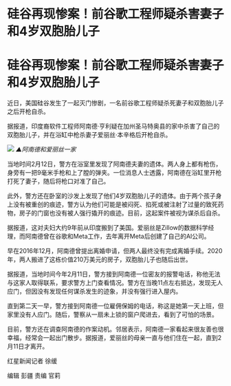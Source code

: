 # 硅谷再现惨案！前谷歌工程师疑杀害妻子和4岁双胞胎儿子

# 硅谷再现惨案！前谷歌工程师疑杀害妻子和4岁双胞胎儿子

近日，美国硅谷发生了一起灭门惨剧，一名前谷歌工程师疑杀死妻子和双胞胎儿子之后开枪自杀。

据报道，印度裔软件工程师阿南德·亨利疑在加州圣马特奥县的家中杀害了自己的双胞胎儿子，并在浴缸中枪杀妻子爱丽丝·本辛格后开枪自杀。

![](https://inews.gtimg.com/om_bt/OxyTxNBA4x3UjCJGqUmbHVBbOzwTokMzoYviF2bVf5KS8AA/1000)
_▲阿南德和爱丽丝一家_

当地时间2月12日，警方在浴室里发现了阿南德夫妻的遗体。两人身上都有枪伤，身旁有一把9毫米手枪和上了膛的弹夹。一位消息人士透露，阿南德在浴缸里开枪打死了妻子，随后将枪口对准了自己。

此外，警方还在卧室的沙发上发现了他们4岁双胞胎儿子的遗体。由于两个孩子身上没有被重创的痕迹，警方认为他们可能是被闷死、掐死或被注射了过量的致死药物，房子的门窗也没有被人强行撬开的痕迹。目前，这起案件被视为谋杀后自杀。

据报道，这对夫妇大约9年前从印度搬到了美国。爱丽丝是Zillow的数据科学经理，而阿南德曾在谷歌和Meta工作，去年离开Meta后创建了自己的AI公司。

早在2016年12月，阿南德曾提出离婚申请，但两人最终没有完成离婚手续。2020年，两人搬进了这栋价值210万美元的房子，双胞胎儿子也随后出世。

据报道，当地时间今年2月11日，警方接到阿南德一位密友的报警电话，称他无法与这家人取得联系，要求警方上门查看情况。警方在当晚11点左右抵达，发现无人应门，但因没有发现任何谋杀发生的迹象，并没有强行进入屋内。

直到第二天一早，警方接到阿南德一位雇佣保姆的电话，称这是她第一天上班，但家里没有人应门。随后，警察从一扇未上锁的窗户爬进去，看到了可怕的场景。

目前，警方还在调查阿南德的作案动机。邻居表示，阿南德一家看起来很友善也很幸福，经常会一起出门散步。据报道，爱丽丝的母亲一直与他们住在一起，直到2月11日才离开。

红星新闻记者 徐缓

编辑 彭疆 责编 官莉

